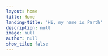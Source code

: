```yaml
---
layout: home
title: Home
landing-title: 'Hi, my name is Parth'
description: null
image: null
author: null
show_tile: false
---
```


